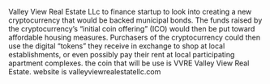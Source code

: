 Valley View Real Estate LLc to finance startup to look into creating a new cryptocurrency that would be backed municipal bonds. 
The funds raised by the cryptocurrency’s “initial coin offering” (ICO) would then be put toward affordable housing measures.
Purchasers of the cryptocurrency could then use the digital “tokens” they receive in exchange to shop at local establishments, 
or even possibly pay their rent at local participating apartment complexes.
the coin that will be use is VVRE Valley View Real Estate.
website is valleyviewrealestatellc.com
